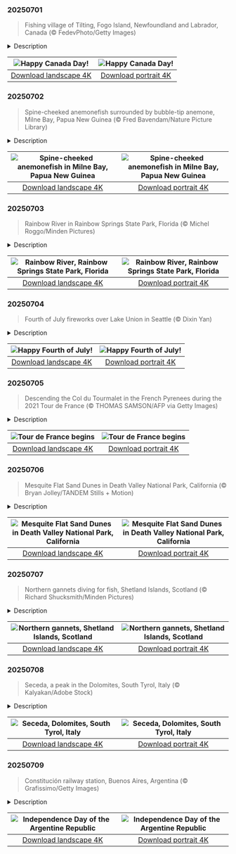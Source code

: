 

### 20250701

> Fishing village of Tilting, Fogo Island, Newfoundland and Labrador, Canada (© FedevPhoto/Getty Images)

<details>
<summary>Description</summary>

> Today, Canada turns another year older. Canada Day is a nod to the moment when the country officially came together in 1867. What began as a confederation of Ontario, Quebec, New Brunswick, and Nova Scotia has grown into a nation of 10 provinces and 3 territories. Originally called Dominion Day, the name was changed to Canada Day in 1982—the same year the Constitution Act was signed, granting the country full control over its constitution. While Canada Day is not the country's 'Independence Day,' it's the closest thing to it. Canadians celebrate this holiday with fireworks, parades, concerts, and community events. Ottawa, the country's capital, hosts one of the biggest celebrations, featuring music and speeches on Parliament Hill.
> 
> On this day, it is hard to miss how the red and white houses in Tilting mirror the colors of the Canadian flag. Tilting, a village on Fogo Island in Newfoundland and Labrador, was settled by Irish immigrants in the 18th century. It remains a unique example of an Irish outport community that has preserved its cultural identity. The bright fishing sheds and homes weren't painted just for aesthetics; the hues once made buildings easier to spot during heavy fog or snowfall. These vivid colors also reflect the practical, resourceful life of the people who settled here.
> 
> 

</details>

| ![Happy Canada Day!](https://cn.bing.com/th?id=OHR.CanadaDayFogo_EN-US0231478181_UHD.jpg&pid=hp&w=400&h=224&rs=1&c=4) | ![Happy Canada Day!](https://cn.bing.com/th?id=OHR.CanadaDayFogo_EN-US0231478181_1080x1920.jpg&pid=hp&w=155&h=315&rs=1&c=4) |
|:---------:|:---------:|
| [Download landscape 4K](https://cn.bing.com/th?id=OHR.CanadaDayFogo_EN-US0231478181_UHD.jpg) | [Download portrait 4K](https://cn.bing.com/th?id=OHR.CanadaDayFogo_EN-US0231478181_1080x1920.jpg) |

### 20250702

> Spine-cheeked anemonefish surrounded by bubble-tip anemone, Milne Bay, Papua New Guinea (© Fred Bavendam/Nature Picture Library)

<details>
<summary>Description</summary>

> That bright fish hiding in the anemone? That's the spine-cheeked anemonefish, or the maroon clownfish, and it is not just a cute creature. Native to the Indo-Pacific, from western Indonesia to Taiwan and the Great Barrier Reef, this species lives on the edges of coral reefs. It is easily distinguished by the spine extending from each cheek—hence the name. Groups of spine-cheeked anemonefish form around a single dominant female, and if she disappears, the top male steps up—literally changing sex to take her place. Spine-cheeked anemonefish thrive in warm, shallow waters and stick close to their chosen sea anemone.
> 
> The closest marine companion of a spine-cheeked anemonefish is the bubble-tip anemone, as seen in the image. These anemones don't all look alike—their appearances often vary with age, depth, and whether they host anemonefish. This species offers the perfect mix of cover and protection. In return, the fish defend the anemone from threats and remove debris from its surface. It's a stable, symbiotic bond that benefits both partners and keeps them closely tied to the same patch of reef.
> 
> 

</details>

| ![Spine-cheeked anemonefish in Milne Bay, Papua New Guinea](https://cn.bing.com/th?id=OHR.MaroonClownfish_EN-US0391262783_UHD.jpg&pid=hp&w=400&h=224&rs=1&c=4) | ![Spine-cheeked anemonefish in Milne Bay, Papua New Guinea](https://cn.bing.com/th?id=OHR.MaroonClownfish_EN-US0391262783_1080x1920.jpg&pid=hp&w=155&h=315&rs=1&c=4) |
|:---------:|:---------:|
| [Download landscape 4K](https://cn.bing.com/th?id=OHR.MaroonClownfish_EN-US0391262783_UHD.jpg) | [Download portrait 4K](https://cn.bing.com/th?id=OHR.MaroonClownfish_EN-US0391262783_1080x1920.jpg) |

### 20250703

> Rainbow River in Rainbow Springs State Park, Florida (© Michel Roggo/Minden Pictures)

<details>
<summary>Description</summary>

> Nestled in the northern Gulf Coast of Florida, is Rainbow Springs State Park. This area has served as a natural resource for humans and animals for centuries, with the Rainbow River—flowing through the park—playing a major role. The gently winding waterway is fed by Rainbow Springs, one of Florida's largest springs. The water that bubbles up here comes from a 770-square-mile area and eventually flows into the Withlacoochee River.
> 
> The Rainbow River's transparent waters are perfect for swimming and snorkeling, and they maintain a constant temperature of 72°F year-round. The park's history dates to the late 1880s, when hard rock phosphate was discovered in the area, leading to a boomtown era. This period saw the rapid growth of a small community called Juliette near the springs, driven by the phosphate mining industry. During the 1960s, the park emerged as a popular tourist destination, featuring glass-bottom boat rides, a monorail system, and even a rodeo. Today, visitors can explore the ornamental gardens, waterfalls, and walking paths, and enjoy the diverse wildlife that calls Rainbow Springs home.
> 
> 

</details>

| ![Rainbow River, Rainbow Springs State Park, Florida](https://cn.bing.com/th?id=OHR.RainbowRiver_EN-US0442967532_UHD.jpg&pid=hp&w=400&h=224&rs=1&c=4) | ![Rainbow River, Rainbow Springs State Park, Florida](https://cn.bing.com/th?id=OHR.RainbowRiver_EN-US0442967532_1080x1920.jpg&pid=hp&w=155&h=315&rs=1&c=4) |
|:---------:|:---------:|
| [Download landscape 4K](https://cn.bing.com/th?id=OHR.RainbowRiver_EN-US0442967532_UHD.jpg) | [Download portrait 4K](https://cn.bing.com/th?id=OHR.RainbowRiver_EN-US0442967532_1080x1920.jpg) |

### 20250704

> Fourth of July fireworks over Lake Union in Seattle (© Dixin Yan)

<details>
<summary>Description</summary>

> Every year on July 4, Americans come together to celebrate the birth of our nation. It marks the day in 1776 when the Declaration of Independence was adopted, proclaiming the original 13 colonies' freedom from British rule. From coast to coast, we celebrate with fireworks, BBQs, parades, and patriotic music—and Seattle hosts one of the most dazzling displays in the country.
> 
> Set against the backdrop of Lake Union, Seattle's fireworks light up the night sky, reflecting the city's vibrant mix of history, diversity, and innovation. The most populous city in the Pacific Northwest, Seattle has deep roots—from its Indigenous heritage to its role as the birthplace of grunge to its importance as a technology center. This Fourth of July, whether you're watching with the crowds at Gas Works Park or friends on a rooftop deck, take a moment to reflect on our shared past—and the freedom to honor it together.
> 
> 

</details>

| ![Happy Fourth of July!](https://cn.bing.com/th?id=OHR.SeattleFireworks_EN-US0523563675_UHD.jpg&pid=hp&w=400&h=224&rs=1&c=4) | ![Happy Fourth of July!](https://cn.bing.com/th?id=OHR.SeattleFireworks_EN-US0523563675_1080x1920.jpg&pid=hp&w=155&h=315&rs=1&c=4) |
|:---------:|:---------:|
| [Download landscape 4K](https://cn.bing.com/th?id=OHR.SeattleFireworks_EN-US0523563675_UHD.jpg) | [Download portrait 4K](https://cn.bing.com/th?id=OHR.SeattleFireworks_EN-US0523563675_1080x1920.jpg) |

### 20250705

> Descending the Col du Tourmalet in the French Pyrenees during the 2021 Tour de France (© THOMAS SAMSON/AFP via Getty Images)

<details>
<summary>Description</summary>

> Every summer, the world's best cyclists take on one of the most grueling athletic events in modern sports—the Tour de France. Beginning this year on July 5, the 2025 race will span 21 stages and over 2,000 miles across France. First held in 1903 to boost newspaper sales, the Tour has grown into cycling's most iconic race. Riders compete in mountain climbs, sprints, and time trials, with the race traditionally ending in Paris.
> 
> 
> 
> 

</details>

| ![Tour de France begins](https://cn.bing.com/th?id=OHR.TourCyclists_EN-US0589835009_UHD.jpg&pid=hp&w=400&h=224&rs=1&c=4) | ![Tour de France begins](https://cn.bing.com/th?id=OHR.TourCyclists_EN-US0589835009_1080x1920.jpg&pid=hp&w=155&h=315&rs=1&c=4) |
|:---------:|:---------:|
| [Download landscape 4K](https://cn.bing.com/th?id=OHR.TourCyclists_EN-US0589835009_UHD.jpg) | [Download portrait 4K](https://cn.bing.com/th?id=OHR.TourCyclists_EN-US0589835009_1080x1920.jpg) |

### 20250706

> Mesquite Flat Sand Dunes in Death Valley National Park, California (© Bryan Jolley/TANDEM Stills + Motion)

<details>
<summary>Description</summary>

> The Mesquite Flat Sand Dunes, located near Stovepipe Wells Village in Death Valley National Park, are the most accessible and iconic dunes in the park. They are formed by a combination of eroding mountains to the north that supply sand, prevailing winds that move it, and surrounding mountains that trap it from the south—creating a stunning landscape of rippling sand hills. Named after the resilient mesquite trees that grow here, the dunes offer breathtaking views at sunrise and sunset, as well as exceptional stargazing opportunities.
> 
> Death Valley National Park, spanning more than 3.4 million acres, is the largest national park in the contiguous United States. It is known for its extreme temperatures, vast desert landscapes, and geological diversity. More than 93% of the park is designated wilderness, offering opportunities for backcountry exploration, though visitors must be cautious of hazards like extreme heat, flash floods, and wildlife. Despite its harsh environment, the park is rich in natural beauty and cultural history, including its deep ties to the Timbisha Shoshone people, who have lived in the region for generations.
> 
> 

</details>

| ![Mesquite Flat Sand Dunes in Death Valley National Park, California](https://cn.bing.com/th?id=OHR.MesquiteFlats_EN-US0638943216_UHD.jpg&pid=hp&w=400&h=224&rs=1&c=4) | ![Mesquite Flat Sand Dunes in Death Valley National Park, California](https://cn.bing.com/th?id=OHR.MesquiteFlats_EN-US0638943216_1080x1920.jpg&pid=hp&w=155&h=315&rs=1&c=4) |
|:---------:|:---------:|
| [Download landscape 4K](https://cn.bing.com/th?id=OHR.MesquiteFlats_EN-US0638943216_UHD.jpg) | [Download portrait 4K](https://cn.bing.com/th?id=OHR.MesquiteFlats_EN-US0638943216_1080x1920.jpg) |

### 20250707

> Northern gannets diving for fish, Shetland Islands, Scotland (© Richard Shucksmith/Minden Pictures)

<details>
<summary>Description</summary>

> Graceful, powerful, and impossible to miss—the northern gannet is the largest seabird on the waters of the North Atlantic. It spends most of its time gliding over open seas and returning to land only to breed. These seabirds, known for their vast and noisy breeding colonies, called gannetries, nest on steep cliffs, remote rocky islands, and sea stacks that rise from the ocean.
> 
> Few birds hunt as dramatically as the northern gannet, which dives straight into the sea, as seen in today's image. Spotting prey from heights of up to 100 feet, the bird folds its wings and hits the water at speeds of over 60 mph. Its streamlined body, reinforced skull, and built-in shock absorbers, such as spongy bone plates and air sacs beneath the skin, make these high-impact dives both powerful and safe. Once underwater, the gannet uses its wings and webbed feet to swim after fish, diving as deep as 70 feet and staying submerged for up to 30 seconds. Its forward-facing eyes provide excellent depth perception, while hidden nostrils prevent water from rushing in during those lightning-fast descents.
> 
> 

</details>

| ![Northern gannets, Shetland Islands, Scotland](https://cn.bing.com/th?id=OHR.ShetlandGannets_EN-US0812287314_UHD.jpg&pid=hp&w=400&h=224&rs=1&c=4) | ![Northern gannets, Shetland Islands, Scotland](https://cn.bing.com/th?id=OHR.ShetlandGannets_EN-US0812287314_1080x1920.jpg&pid=hp&w=155&h=315&rs=1&c=4) |
|:---------:|:---------:|
| [Download landscape 4K](https://cn.bing.com/th?id=OHR.ShetlandGannets_EN-US0812287314_UHD.jpg) | [Download portrait 4K](https://cn.bing.com/th?id=OHR.ShetlandGannets_EN-US0812287314_1080x1920.jpg) |

### 20250708

> Seceda, a peak in the Dolomites, South Tyrol, Italy (© Kalyakan/Adobe Stock)

<details>
<summary>Description</summary>

> Italy's Dolomites don't just tower; they enchant, turning every trail into a story. Fondly known as the 'Pale Mountains,' the Dolomites derive their name from dolomite—a carbonate mineral. Set in the northern Italian Alps, the range spans over 345,000 acres and boasts 18 soaring peaks that rise above 9,500 feet. These mountains feature sheer cliffs, lofty walls, and a maze of narrow, winding valleys.
> 
> Amid the dramatic landscape of the Dolomites lies one of its most spectacular peaks, Seceda, featured in today's image. With a height of around 8,200 feet, it offers the highest panoramic viewpoint in Val Gardena, a scenic valley in the province of South Tyrol. A short cable car ride takes you to the summit, bypassing what would otherwise be a strenuous hike. Once at the top, you're greeted by a stunning sweep of the Dolomites' iconic jagged ridgelines. On a clear day, you might even spot Austria's tallest mountain, the Großglockner, located more than 90 miles away.
> 
> 

</details>

| ![Seceda, Dolomites, South Tyrol, Italy](https://cn.bing.com/th?id=OHR.SecedaPeak_EN-US0983713623_UHD.jpg&pid=hp&w=400&h=224&rs=1&c=4) | ![Seceda, Dolomites, South Tyrol, Italy](https://cn.bing.com/th?id=OHR.SecedaPeak_EN-US0983713623_1080x1920.jpg&pid=hp&w=155&h=315&rs=1&c=4) |
|:---------:|:---------:|
| [Download landscape 4K](https://cn.bing.com/th?id=OHR.SecedaPeak_EN-US0983713623_UHD.jpg) | [Download portrait 4K](https://cn.bing.com/th?id=OHR.SecedaPeak_EN-US0983713623_1080x1920.jpg) |

### 20250709

> Constitución railway station, Buenos Aires, Argentina (© Grafissimo/Getty Images)

<details>
<summary>Description</summary>

> Argentina, a nation of sweeping pampas, rich culture, and a bold identity, celebrates its Independence Day today. This pivotal date marks the moment in 1816 when delegates from across the region gathered in the city of San Miguel de Tucumán to declare freedom from Spanish colonial rule. The road to independence was not easy; it followed years of internal struggles and revolutions influenced by global movements, including the American and French revolutions. But the resolve of the Argentine people prevailed.
> 
> Since gaining independence, Argentina has taken important steps in shaping its national identity. The drafting of its first constitution in 1853 established a framework for democratic governance that continues to influence its political system. The country has also made notable contributions to global culture and sports. It has offered the world literary figures like Jorge Luis Borges, a rich culinary tradition centered on asado (a traditional barbecue), and legendary athletes such as Diego Maradona and Lionel Messi. Constitución railway station in Buenos Aires, pictured here, is a historic hub that reflects Argentina's drive for growth, connectivity, and the spirit of unity that emerged during a transformative era.
> 
> 

</details>

| ![Independence Day of the Argentine Republic](https://cn.bing.com/th?id=OHR.ConstitucionStation_EN-US1235857389_UHD.jpg&pid=hp&w=400&h=224&rs=1&c=4) | ![Independence Day of the Argentine Republic](https://cn.bing.com/th?id=OHR.ConstitucionStation_EN-US1235857389_1080x1920.jpg&pid=hp&w=155&h=315&rs=1&c=4) |
|:---------:|:---------:|
| [Download landscape 4K](https://cn.bing.com/th?id=OHR.ConstitucionStation_EN-US1235857389_UHD.jpg) | [Download portrait 4K](https://cn.bing.com/th?id=OHR.ConstitucionStation_EN-US1235857389_1080x1920.jpg) |